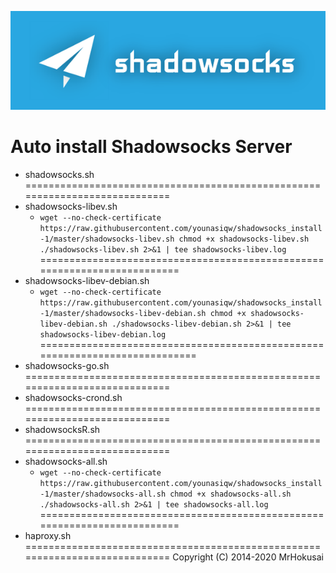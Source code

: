 ![Shadowsocks](https://github.com/younasiqw/shadowsocks_install-1/raw/master/shadowsocks.png)
# Auto install Shadowsocks Server

- shadowsocks.sh
============================================================================
- shadowsocks-libev.sh
    - `wget --no-check-certificate https://raw.githubusercontent.com/younasiqw/shadowsocks_install-1/master/shadowsocks-libev.sh
chmod +x shadowsocks-libev.sh
./shadowsocks-libev.sh 2>&1 | tee shadowsocks-libev.log`
=========================================================================
- shadowsocks-libev-debian.sh
    - `wget --no-check-certificate https://raw.githubusercontent.com/younasiqw/shadowsocks_install-1/master/shadowsocks-libev-debian.sh
chmod +x shadowsocks-libev-debian.sh
./shadowsocks-libev-debian.sh 2>&1 | tee shadowsocks-libev-debian.log`
============================================================================
- shadowsocks-go.sh
============================================================================
- shadowsocks-crond.sh
============================================================================
- shadowsocksR.sh
============================================================================
- shadowsocks-all.sh
    - `wget --no-check-certificate https://raw.githubusercontent.com/younasiqw/shadowsocks_install-1/master/shadowsocks-all.sh
chmod +x shadowsocks-all.sh
./shadowsocks-all.sh 2>&1 | tee shadowsocks-all.log`
=========================================================================
- haproxy.sh
============================================================================
Copyright (C) 2014-2020 MrHokusai
